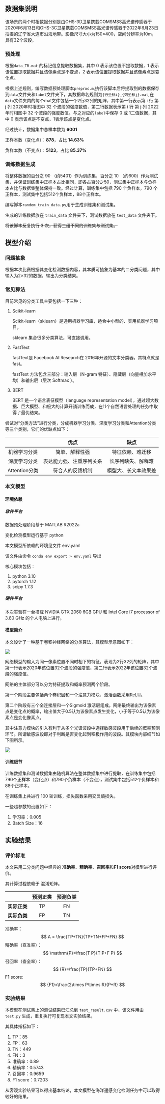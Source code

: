 ## 数据集说明

该场景的两个时相数据分别是由OHS-3D卫星携载COMSMSS高光谱传感器于2020年6月13日和OHS-3C卫星携载COMSMSS高光谱传感器于2022年6月23日拍摄的辽宁省大连市沿海地带。影像尺寸大小为150×400，空间分辨率为10m，具有32个波段。

### 预处理

根据`data_TR.mat` 的标记信息提取数据集，其中 0 表示该位置不提取数据，1 表示该位置提取数据并且该像素点是不变点，2 表示该位置提取数据并且该像素点是变化点。

根据上述规则，编写数据预处理脚本`preproc.m`,执行该脚本后将提取到的数据保存到`data`文件夹和`label`文件夹下，其数据命名规则为`{行坐标i}_{列坐标j}.mat`,在`data`文件夹内的每个mat文件包括一个2行32列的矩阵，其中第一行表示第 i 行 第 j 列 2020年时相图中 32 个波段的强度数值，第二行数据表示第 i 行 第 j 列 2022 年时相图中 32 个波段的强度数值。与之对应的`label`中保存 0 或 1二值数据，其中 0 表示该点是不变点，1表示该点是变化点。

经过统计，数据集中总样本数为 **6001**

正样本数（变化点）：**878**，占比 **14.63%**

负样本数（不变点）：**5123**，占比 **85.37%**

### 训练数据生成

将整体数据的百分之 90 （约5401）作为训练集，百分之 10 （约600）作为测试集，并保证训练集中正样本占比相同，即各占百分之50，测试集中正样本与负样本占比与数据集整体保持一致。经过计算，训练集中包括 790 个负样本，790 个正样本，测试集中包括512个负样本，88个正样本。

编写脚本`random_train_data.py`用于生成训练集和测试集。

生成的训练数据放在 `train_data` 文件夹下，测试数据放在 `test_data` 文件夹下。

~~将该脚本反复执行 3 次，获得三组不同的训练集与测试集。~~

## 模型介绍

### 问题抽象

根据本次比赛根据其变化检测数据内容，其本质可抽象为基本的二分类问题，其中输入为2×32的数据，输出为分类结果。

### 常见算法

目前常见的分类工具主要包括一下三种：

1. Scikit-learn

   Scikit-learn（sklearn）是通用机器学习库，适合中小型的、实用机器学习项目。

   sklearn 集合很多分类算法，可直接调用。

2. FastText

   fastText是 Facebook AI Research在 2016年开源的文本分类器。其特点就是fast。

   fastText 方法包含三部分：输入层（N-gram 特征）、隐藏层（向量相加求平均）和输出层（层次 Softmax ）。

3. BERT

   BERT 是一个语言表征模型（language representation model），通过超大数据、巨大模型、和极大的计算开销训练而成，在11个自然语言处理的任务中取得了最优结果。

尝试对“分类方法”进行分类，分成机器学习分类、深度学习分类和Attention分类等三个类别，它们的优缺点如下：

|               |           优点           |         缺点         |
| :-----------: | :----------------------: | :------------------: |
| 机器学习分类  |      简单、解释性强      |   特征依赖、难迁移   |
| 深度学习分类  | 表达能力强、注重序列关系 |  长序列缺失、解释难  |
| Attention分类 |     符合人的反馈机制     | 模型大、长文本效果差 |

### 本文模型

#### 环境依赖

##### 软件平台

数据预处理阶段基于 MATLAB R2022a

变化检测模型运行基于 python 

本文模型所依赖的环境见文件 env.yaml

该文件由命令 `conda env export > env.yaml` 导出

核心模块包括：

1. python 3.10
2. pytorch 1.12
3. scipy 1.7.3

##### 硬件平台

本次实验在一台搭载 NVIDIA GTX 2060 6GB GPU 和 Intel Core i7 processor
of 3.60 GHz 的个人电脑上进行。

#### 模型简介

本文设计了一种基于卷积神经网络的分类算法，其模型示意图如下：

![](./img/net.png)

网络模型的输入为同一像素位置不同时相下的特征，表现为2行32列的矩阵，其中第一行表示2020年该位置32个波段的强度值，第二行表示2022年该位置32个波段的强度值。

网络的主体部分可以分为特征提取和概率预测两个阶段。

第一个阶段主要包括两个卷积层和一个注意力模块，激活函数采用ReLU。

第二个阶段有三个全连接层和一个Sigmoid 激活层组成。网络最终输出为该像素点是变化点的概率，输出值大于0.5认为该像素点发生变化，小于等于0.5认为该像素点是变化像素点。

其中注意力模块的引入有利于从多个光谱波段中选择敏感波段用于后续的概率预测环节。所谓敏感波段即对于判断是否变化起到积极作用的波段。其模块内部细节如下图所示。

![](./img/attention.png)

#### 训练细节

训练数据集和测试数据集由随机算法在整体数据集中进行提取，在训练集中包括790个正样本（变化点）和790个负样本（不变点），测试集中包括512个负样本和88个正样本。

在训练集上共进行 100 轮训练，损失函数采用交叉熵损失。

一些超参数的设置如下：

1. 学习率：0.005
2. Batch Size：16

## 实验结果

### 评价标准

本文采用二分类问题中经典的 **准确率**、**精确率**、**召回率**和**F1 score**对模型进行评价。

其计算过程依赖于 混淆矩阵。

|              | 预测正类 | 预测负类 |
| :----------: | :------: | :------: |
| **实际正类** |    TP    |    FN    |
| **实际负类** |    FP    |    TN    |

准确率：
$$
A = \frac{TP+TN}{TP+TN+FP+FN}
$$
精确率（查准率）：
$$
\mathrm{P}=\frac{T P}{T P+F P}
$$
召回率（查全率）：
$$
{R}=\frac{TP}{TP+FN}
$$
F1 score:
$$
{F1}=\frac{2\times P\times R}{P+R}
$$

### 实验结果

本模型在测试集上的测试结果已汇总到 `test_result.csv` 中，该文件用由 `test.py` 生成，重复执行可复现本文实验结果。

其具体指标如下：

1. TP：85
2. FP：63
3. TN：449
4. FN：3
5. 准确率：0.89
6. 精确率：0.5743
7. 召回率：0.9659
8. F1 score：0.7203

从客观实验结果可以得出基本结论，本文模型在海洋遥感变化检测任务中可以取得较好的结果。